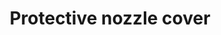 ---
title: "Protective nozzle cover"
price: "TBA"
desc: "Opis nije dostupan"
img_path: "/assets/img/A.MIG-8652.jpg"
brand: AMMO
available: true
cat: "tools"
subcat: "AIRBRUSH SPARE PARTS"
subsubcat: "SS"
---